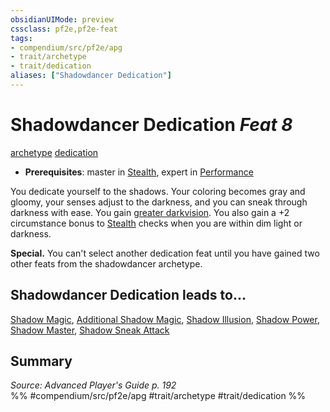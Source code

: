 ```yaml
---
obsidianUIMode: preview
cssclass: pf2e,pf2e-feat
tags:
- compendium/src/pf2e/apg
- trait/archetype
- trait/dedication
aliases: ["Shadowdancer Dedication"]
---
```

# Shadowdancer Dedication  *Feat 8*  
[archetype](rules/traits/archetype.md "Archetype Feat Trait")  [dedication](rules/traits/dedication.md "Dedication Feat Trait")  

- **Prerequisites**: master in [Stealth](compendium/skills.md#Stealth), expert in [Performance](compendium/skills.md#Performance)

You dedicate yourself to the shadows. Your coloring becomes gray and gloomy, your senses adjust to the darkness, and you can sneak through darkness with ease. You gain [greater darkvision](rules/abilities/darkvision.md). You also gain a +2 circumstance bonus to [Stealth](compendium/skills.md#Stealth) checks when you are within dim light or darkness.

**Special.** You can't select another dedication feat until you have gained two other feats from the shadowdancer archetype.

## Shadowdancer Dedication leads to...

[Shadow Magic](compendium/feats/shadow-magic-apg.md), [Additional Shadow Magic](compendium/feats/additional-shadow-magic-apg.md), [Shadow Illusion](compendium/feats/shadow-illusion-apg.md), [Shadow Power](compendium/feats/shadow-power-apg.md), [Shadow Master](compendium/feats/shadow-master-apg.md), [Shadow Sneak Attack](compendium/feats/shadow-sneak-attack-apg.md)

## Summary

*Source: Advanced Player's Guide p. 192*  
%% #compendium/src/pf2e/apg #trait/archetype #trait/dedication %%